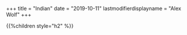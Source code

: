 +++
title = "Indian"
date = "2019-10-11"
lastmodifierdisplayname = "Alex Wolf"
+++

{{%children style="h2" %}}
